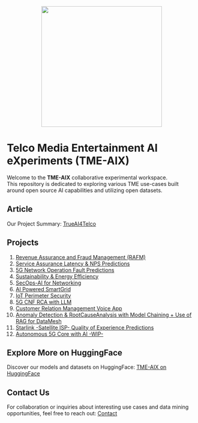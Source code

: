 <div align="center">
    <img src="https://raw.githubusercontent.com/fenar/TME-AIX/main/images/TME-AiX-Logo.png" width="321"/>
</div>

# Telco Media Entertainment AI eXperiments (TME-AIX)
Welcome to the **TME-AIX** collaborative experimental workspace. <br>
This repository is dedicated to exploring various TME use-cases built around open source AI capabilities and utilizing open datasets.

## Article
Our Project Summary: [TrueAI4Telco](https://medium.com/open-5g-hypercore/episode-xxiii-trueai4telco-3e372898ce06) <br>

## Projects
1. [Revenue Assurance and Fraud Management (RAFM)](https://github.com/fenar/TME-AIX/tree/main/revenueassurance) 
2. [Service Assurance Latency & NPS Predictions](https://github.com/fenar/TME-AIX/tree/main/serviceassurance) 
3. [5G Network Operation Fault Predictions](https://github.com/fenar/TME-AIX/tree/main/5gnetops)
4. [Sustainability & Energy Efficiency](https://github.com/fenar/TME-AIX/tree/main/sustainability)
5. [SecOps-AI for Networking](https://github.com/fenar/TME-AIX/tree/main/secops)
6. [AI Powered SmartGrid](https://github.com/fenar/TME-AIX/tree/main/smartgrid)
7. [IoT Perimeter Security](https://github.com/fenar/TME-AIX/tree/main/iot-sec)
8. [5G CNF RCA with LLM](https://github.com/ansonmez/5g_llm_ilab_demo)
9. [Customer Relation Management Voice App](https://github.com/tme-osx/TME-AIX/tree/main/crm) 
10. [Anomaly Detection & RootCauseAnalysis with Model Chaining + Use of RAG for DataMesh](https://github.com/tme-osx/TME-AIX/tree/main/llm-rca)
11. [Starlink -Satellite ISP- Quality of Experience Predictions](https://github.com/tme-osx/TME-AIX/tree/main/starlink)
12. [Autonomous 5G Core with AI -WIP-](https://github.com/tme-osx/TME-AIX/tree/main/5gprod)

## Explore More on HuggingFace
Discover our models and datasets on HuggingFace:
[TME-AIX on HuggingFace](https://huggingface.co/collections/fenar/tme-aix-66737384ab5687fe3d9a4b94)

## Contact Us
For collaboration or inquiries about interesting use cases and data mining opportunities, feel free to reach out:
[Contact](https://www.linkedin.com/in/fenar/)

